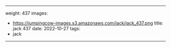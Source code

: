 
---
weight: 437
images:
- https://jumpingcow-images.s3.amazonaws.com/jack/jack_437.png
title: jack 437
date: 2022-10-27
tags:
- jack
---
